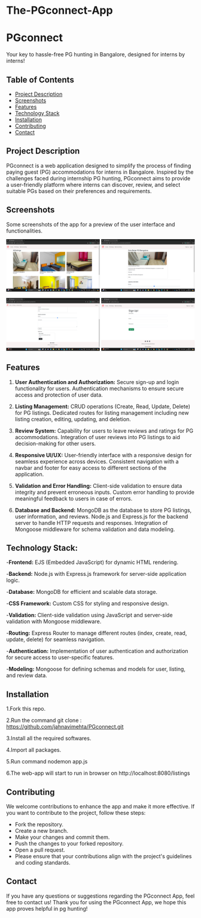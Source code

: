 # The-PGconnect-App

# PGconnect
 Your key to hassle-free PG hunting in Bangalore, designed for interns by interns!


## Table of Contents

- [Project Description](#project-description)
- [Screenshots](#screenshots)
- [Features](#features)
- [Technology Stack](#technology-stack)
- [Installation](#installation)
- [Contributing](#contributing)
- [Contact](#contact)

## Project Description

PGconnect is a web application designed to simplify the process of finding paying guest (PG) accommodations for interns in Bangalore. 
Inspired by the challenges faced during internship PG hunting, PGconnect aims to provide a user-friendly platform where interns can 
discover, review, and select suitable PGs based on their preferences and requirements.


## Screenshots
<p>Some screenshots of the app for a preview of the user interface and functionalities.</p>
<p align="center">
    <img src="https://github.com/jahnavimehta/PGconnect/blob/main/public/src/Screenshot%20(4985).png" alt="Screenshot 1" width="250">
    <img src="https://github.com/jahnavimehta/PGconnect/blob/main/public/src/Screenshot%20(4986).png" alt="Screenshot 2" width="250">
</p>

<p align="center">
    <img src="https://github.com/jahnavimehta/PGconnect/blob/main/public/src/Screenshot%20(4987).png" alt="Screenshot 3" width="250">
    <img src="https://github.com/jahnavimehta/PGconnect/blob/main/public/src/Screenshot%20(4988).png" alt="Screenshot 4" width="250">
</p>


## Features

1. **User Authentication and Authorization:**
    Secure sign-up and login functionality for users.
    Authentication mechanisms to ensure secure access and protection of user data.
   
3. **Listing Management:**
    CRUD operations (Create, Read, Update, Delete) for PG listings.
    Dedicated routes for listing management including new listing creation, editing, updating, and deletion.
   
5. **Review System:**
    Capability for users to leave reviews and ratings for PG accommodations.
    Integration of user reviews into PG listings to aid decision-making for other users.
   
7. **Responsive UI/UX:**
    User-friendly interface with a responsive design for seamless experience across devices.
    Consistent navigation with a navbar and footer for easy access to different sections of the application.
   
9. **Validation and Error Handling:**
    Client-side validation to ensure data integrity and prevent erroneous inputs.
    Custom error handling to provide meaningful feedback to users in case of errors.
   
11. **Database and Backend:**
    MongoDB as the database to store PG listings, user information, and reviews.
    Node.js and Express.js for the backend server to handle HTTP requests and responses.
    Integration of Mongoose middleware for schema validation and data modeling.

## Technology Stack:

-**Frontend:** EJS (Embedded JavaScript) for dynamic HTML rendering.

-**Backend:** Node.js with Express.js framework for server-side application logic.

-**Database:** MongoDB for efficient and scalable data storage.

-**CSS Framework:** Custom CSS for styling and responsive design.

-**Validation:** Client-side validation using JavaScript and server-side validation with Mongoose middleware.

-**Routing:** Express Router to manage different routes (index, create, read, update, delete) for seamless navigation.

-**Authentication:** Implementation of user authentication and authorization for secure access to user-specific features.

-**Modeling:** Mongoose for defining schemas and models for user, listing, and review data.

## Installation

1.Fork this repo.

2.Run the command git clone : https://github.com/jahnavimehta/PGconnect.git

3.Install all the required softwares.

4.Import all packages.

5.Run command nodemon app.js

6.The web-app will start to run in browser on http://localhost:8080/listings

## Contributing

We welcome contributions to enhance the app and make it more effective. If you want to contribute to the project, follow these steps:
- Fork the repository.
- Create a new branch.
- Make your changes and commit them.
- Push the changes to your forked repository.
- Open a pull request.
- Please ensure that your contributions align with the project's guidelines and coding standards.

## Contact
If you have any questions or suggestions regarding the PGconnect App, feel free to contact us!
Thank you for using the PGconnect App, we hope this app proves helpful in pg hunting! 
